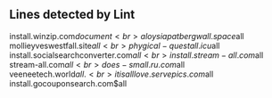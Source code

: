 ## Lines detected by Lint
install.winzip.com$document<br>
aloysiapatbergwall.space$all<br>
mollieyveswestfall.site$all<br>
phygical-questall.icu$all<br>
install.socialsearchconverter.com$all<br>
install.stream-all.com$all<br>
stream-all.com$all<br>
does-small.ru.com$all<br>
veeneetech.world$all.<br>
itisalllove.servepics.com$all<br>
install.gocouponsearch.com$all<br>